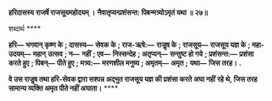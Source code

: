 **हरिदासस्य राजर्षे राजसूयमहोदयम् ।** **नैवातृप्यन्प्रशंसन्त: पिबन्मत्र्योऽमृतं यथा ॥ २७॥** 

शब्दार्थ **** 

**हरि—** **भगवान् कृष्ण के** **; दासस्य—** **सेवक के** **; राज-ऋषे:—** **राजॢष के** **; राजसूय—** **राजसूय यज्ञ के** **; महा-उदयम्—** **महान्** **उत्सव** **; न—** **नहीं** **; एव—** **निस्सन्देह** **; अतृप्यन्—** **सन्तुष्ट हो गये** **; प्रशंसन्त:—** **प्रशंसा करते हुए** **; पिबन्—** **पीते हुए** **; मत्र्य:—** **मरणशील मनुष्य** **; अमृतम्—** **अमृत** **; यथा—** **जिस तरह।** **.** 

**वे उस राजॢष तथा हरि-सेवक द्वारा सश्पन्न अद्भुत राजसूय यज्ञ की प्रशंसा करते अघा नहीं** **रहे थे, जिस तरह सामान्य व्यक्ति अमृत पीते नहीं अघाता।** **** 